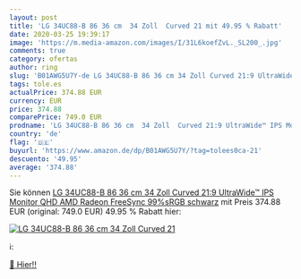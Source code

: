 ```yaml
---
layout: post
title: 'LG 34UC88-B 86 36 cm  34 Zoll  Curved 21 mit 49.95 % Rabatt'
date: 2020-03-25 19:39:17
image: 'https://m.media-amazon.com/images/I/31L6koefZvL._SL200_.jpg'
comments: true
category: ofertas
author: ring
slug: 'B01AWG5U7Y-de LG 34UC88-B 86 36 cm 34 Zoll Curved 21:9 UltraWide™ IPS...'
tags: tole.es
actualPrice: 374.88 EUR
currency: EUR
price: 374.88
comparePrice: 749.0 EUR
prodname: 'LG 34UC88-B 86 36 cm  34 Zoll  Curved 21:9 UltraWide™ IPS Monitor  QHD  AMD Radeon FreeSync  99%sRGB   schwarz'
country: 'de'
flag: '🇩🇪'
buyurl: 'https://www.amazon.de/dp/B01AWG5U7Y/?tag=tolees0ca-21'
descuento: '49.95'
average: '374.88'
---
```


Sie können [LG 34UC88-B 86 36 cm  34 Zoll  Curved 21:9 UltraWide™ IPS Monitor  QHD  AMD Radeon FreeSync  99%sRGB   schwarz](https://www.amazon.de/dp/B01AWG5U7Y/?tag=tolees0ca-21) mit Preis 374.88 EUR (original: 749.0 EUR) 49.95 % Rabatt hier:

[![LG 34UC88-B 86 36 cm  34 Zoll  Curved 21](https://m.media-amazon.com/images/I/31L6koefZvL._SL200_.jpg)](https://www.amazon.de/dp/B01AWG5U7Y/?tag=tolees0ca-21)

ℹ️:


[🛒 Hier!!](https://www.amazon.de/dp/B01AWG5U7Y/?tag=tolees0ca-21)
